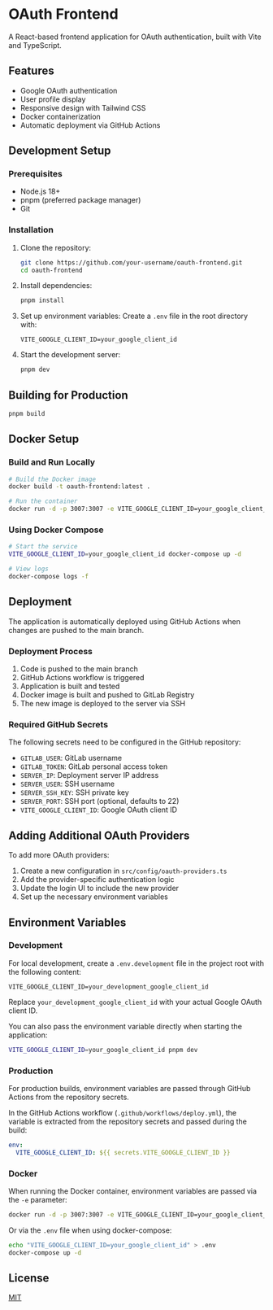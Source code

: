 # OAuth Frontend

A React-based frontend application for OAuth authentication, built with Vite and TypeScript.

## Features

- Google OAuth authentication
- User profile display
- Responsive design with Tailwind CSS
- Docker containerization
- Automatic deployment via GitHub Actions

## Development Setup

### Prerequisites

- Node.js 18+
- pnpm (preferred package manager)
- Git

### Installation

1. Clone the repository:
   ```bash
   git clone https://github.com/your-username/oauth-frontend.git
   cd oauth-frontend
   ```

2. Install dependencies:
   ```bash
   pnpm install
   ```

3. Set up environment variables:
   Create a `.env` file in the root directory with:
   ```
   VITE_GOOGLE_CLIENT_ID=your_google_client_id
   ```

4. Start the development server:
   ```bash
   pnpm dev
   ```

## Building for Production

```bash
pnpm build
```

## Docker Setup

### Build and Run Locally

```bash
# Build the Docker image
docker build -t oauth-frontend:latest .

# Run the container
docker run -d -p 3007:3007 -e VITE_GOOGLE_CLIENT_ID=your_google_client_id --name oauth-frontend oauth-frontend:latest
```

### Using Docker Compose

```bash
# Start the service
VITE_GOOGLE_CLIENT_ID=your_google_client_id docker-compose up -d

# View logs
docker-compose logs -f
```

## Deployment

The application is automatically deployed using GitHub Actions when changes are pushed to the main branch.

### Deployment Process

1. Code is pushed to the main branch
2. GitHub Actions workflow is triggered
3. Application is built and tested
4. Docker image is built and pushed to GitLab Registry
5. The new image is deployed to the server via SSH

### Required GitHub Secrets

The following secrets need to be configured in the GitHub repository:

- `GITLAB_USER`: GitLab username
- `GITLAB_TOKEN`: GitLab personal access token
- `SERVER_IP`: Deployment server IP address
- `SERVER_USER`: SSH username
- `SERVER_SSH_KEY`: SSH private key
- `SERVER_PORT`: SSH port (optional, defaults to 22)
- `VITE_GOOGLE_CLIENT_ID`: Google OAuth client ID

## Adding Additional OAuth Providers

To add more OAuth providers:

1. Create a new configuration in `src/config/oauth-providers.ts`
2. Add the provider-specific authentication logic
3. Update the login UI to include the new provider
4. Set up the necessary environment variables

## Environment Variables

### Development

For local development, create a `.env.development` file in the project root with the following content:

```
VITE_GOOGLE_CLIENT_ID=your_development_google_client_id
```

Replace `your_development_google_client_id` with your actual Google OAuth client ID.

You can also pass the environment variable directly when starting the application:

```bash
VITE_GOOGLE_CLIENT_ID=your_google_client_id pnpm dev
```

### Production

For production builds, environment variables are passed through GitHub Actions from the repository secrets.

In the GitHub Actions workflow (`.github/workflows/deploy.yml`), the variable is extracted from the repository secrets and passed during the build:

```yaml
env:
  VITE_GOOGLE_CLIENT_ID: ${{ secrets.VITE_GOOGLE_CLIENT_ID }}
```

### Docker

When running the Docker container, environment variables are passed via the `-e` parameter:

```bash
docker run -d -p 3007:3007 -e VITE_GOOGLE_CLIENT_ID=your_google_client_id --name oauth-frontend oauth-frontend:latest
```

Or via the `.env` file when using docker-compose:

```bash
echo "VITE_GOOGLE_CLIENT_ID=your_google_client_id" > .env
docker-compose up -d
```

## License

[MIT](LICENSE)
